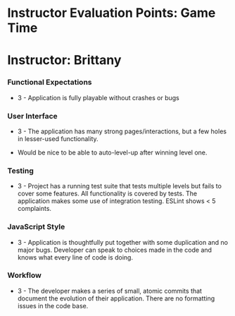 # Instructor Evaluation Points: Game Time
# Instructor: Brittany


### Functional Expectations

* 3 - Application is fully playable without crashes or bugs

### User Interface

* 3 - The application has many strong pages/interactions, but a few holes in lesser-used functionality.

* Would be nice to be able to auto-level-up after winning level one.

### Testing

* 3 - Project has a running test suite that tests multiple levels but fails to cover some features. All functionality is covered by tests. The application makes some use of integration testing. ESLint shows < 5 complaints.


### JavaScript Style

* 3 - Application is thoughtfully put together with some duplication and no major bugs. Developer can speak to choices made in the code and knows what every line of code is doing.


### Workflow

* 3 - The developer makes a series of small, atomic commits that document the evolution of their application. There are no formatting issues in the code base.
